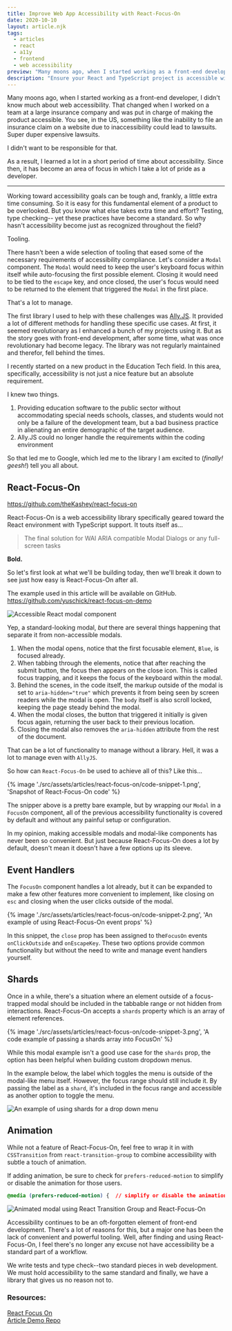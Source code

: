 ```yaml
---
title: Improve Web App Accessibility with React-Focus-On
date: 2020-10-10
layout: article.njk
tags:
  - articles
  - react
  - a11y
  - frontend
  - web accessibility
preview: "Many moons ago, when I started working as a front-end developer, I didn't know much about web accessibility. That changed when I worked on a team at a large insurance company and was put in charge of making the product accessible. You see, in the US, something like the inability to file an insurance claim on a website due to inaccessibility could lead to lawsuits. Super duper expensive lawsuits. I didn't want to be responsible for that."
description: "Ensure your React and TypeScript project is accessible with React-Focus-On. So easy to use, there's no longer an excuse to not have an accessible product."
---
```


Many moons ago, when I started working as a front-end developer, I didn't know much about web accessibility. That changed when I worked on a team at a large insurance company and was put in charge of making the product accessible. You see, in the US, something like the inability to file an insurance claim on a website due to inaccessibility could lead to lawsuits. Super duper expensive lawsuits.

I didn't want to be responsible for that.

As a result, I learned a lot in a short period of time about accessibility. Since then, it has become an area of focus in which I take a lot of pride as a developer.

---

Working toward accessibility goals can be tough and, frankly, a little extra time consuming. So it is easy for this fundamental element of a product to be overlooked. But you know what else takes extra time and effort? Testing, type checking-- yet these practices have become a standard. So why hasn't accessibility become just as recognized throughout the field?

Tooling.

There hasn't been a wide selection of tooling that eased some of the necessary requirements of accessibility compliance. Let's consider a `Modal` component. The `Modal` would need to keep the user's keyboard focus within itself while auto-focusing the first possible element. Closing it would need to be tied to the `escape` key, and once closed, the user's focus would need to be returned to the element that triggered the `Modal` in the first place.

That's a lot to manage.

The first library I used to help with these challenges was [Ally.JS](https://allyjs.io/). It provided a lot of different methods for handling these specific use cases. At first, it seemed revolutionary as I enhanced a bunch of my projects using it. But as the story goes with front-end development, after some time, what was once revolutionary had become legacy. The library was not regularly maintained and therefor, fell behind the times.

I recently started on a new product in the Education Tech field. In this area, specifically, accessibility is not just a nice feature but an absolute requirement.

I knew two things.

1.  Providing education software to the public sector without accommodating special needs schools, classes, and students would not only be a failure of the development team, but a bad business practice in alienating an entire demographic of the target audience.
2.  Ally.JS could no longer handle the requirements within the coding environment

So that led me to Google, which led me to the library I am excited to (_finally! geesh!_) tell you all about.

## React-Focus-On

<https://github.com/theKashey/react-focus-on>

React-Focus-On is a web accessibility library specifically geared toward the React environment with TypeScript support. It touts itself as...

> The final solution for WAI ARIA compatible Modal Dialogs or any full-screen tasks

**Bold.**

So let's first look at what we'll be building today, then we'll break it down to see just how easy is React-Focus-On after all.

The example used in this article will be available on GitHub. <https://github.com/yuschick/react-focus-on-demo>

![Accessible React modal component](../../assets/articles/react-focus-on/demo-project-1.gif)

Yep, a standard-looking modal, _but_ there are several things happening that separate it from non-accessible modals.

1.  When the modal opens, notice that the first focusable element, `Blue`, is focused already.
2.  When tabbing through the elements, notice that after reaching the submit button, the focus then appears on the close icon. This is called focus trapping, and it keeps the focus of the keyboard within the modal.
3.  Behind the scenes, in the code itself, the markup outside of the modal is set to `aria-hidden="true"` which prevents it from being seen by screen readers while the modal is open. The `body` itself is also scroll locked, keeping the page steady behind the modal.
4.  When the modal closes, the button that triggered it initially is given focus again, returning the user back to their previous location.
5.  Closing the modal also removes the `aria-hidden` attribute from the rest of the document.

That can be a lot of functionality to manage without a library. Hell, it was a lot to manage even with `AllyJS`.

So how can `React-Focus-On` be used to achieve all of this? Like this...

{% image './src/assets/articles/react-focus-on/code-snippet-1.png', 'Snapshot of React-Focus-On code' %}

The snipper above is a pretty bare example, but by wrapping our `Modal` in a `FocusOn` component, all of the previous accessibility functionality is covered by default and without any painful setup or configuration.

In my opinion, making accessible modals and modal-like components has never been so convenient. But just because React-Focus-On does a lot by default, doesn't mean it doesn't have a few options up its sleeve.

## Event Handlers

The `FocusOn` component handles a lot already, but it can be expanded to make a few other features more convenient to implement, like closing on `esc` and closing when the user clicks outside of the modal.

{% image './src/assets/articles/react-focus-on/code-snippet-2.png', 'An example of using React-Focus-On event props' %}

In this snippet, the `close` prop has been assigned to the`FocusOn` events `onClickOutside` and `onEscapeKey`. These two options provide common functionality but without the need to write and manage event handlers yourself.

## Shards

Once in a while, there's a situation where an element outside of a focus-trapped modal should be included in the tabbable range or not hidden from interactions. React-Focus-On accepts a `shards` property which is an array of element references.

{% image './src/assets/articles/react-focus-on/code-snippet-3.png', 'A code example of passing a shards array into FocusOn' %}

While this modal example isn't a good use case for the `shards` prop, the option has been helpful when building custom dropdown menus.

In the example below, the label which toggles the menu is outside of the modal-like menu itself. However, the focus range should still include it. By passing the label as a `shard`, it's included in the focus range and accessible as another option to toggle the menu.

![An example of using shards for a drop down menu](../../assets/articles/react-focus-on/demo-project-2.gif)

## Animation

While not a feature of React-Focus-On, feel free to wrap it in with `CSSTransition` from `react-transition-group` to combine accessibility with subtle a touch of animation.

If adding animation, be sure to check for `prefers-reduced-motion` to simplify or disable the animation for those users.

```css
@media (prefers-reduced-motion) {  // simplify or disable the animation}
```

![Animated modal using React Transition Group and React-Focus-On](../../assets/articles/react-focus-on/demo-project-1.gif)

Accessibility continues to be an oft-forgotten element of front-end development. There's a lot of reasons for this, but a major one has been the lack of convenient and powerful tooling. Well, after finding and using React-Focus-On, I feel there's no longer any excuse not have accessibility be a standard part of a workflow.

We write tests and type check--two standard pieces in web development. We must hold accessibility to the same standard and finally, we have a library that gives us no reason not to.

### Resources:

[React Focus On](https://github.com/theKashey/react-focus-on)\
[Article Demo Repo](https://github.com/yuschick/react-focus-on-demo)
